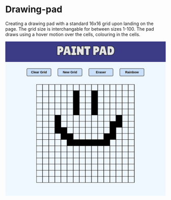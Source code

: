 # Drawing-pad

Creating a drawing pad with a standard 16x16 grid upon landing on the page. The grid size is interchangable for between sizes 1-100. 
The pad draws using a hover motion over the cells, colouring in the cells. 

![Picture of game](screenshot.png)